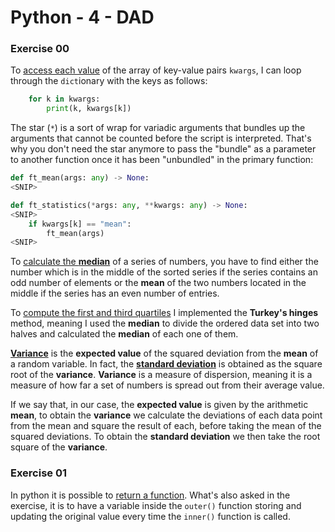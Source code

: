 # Python - 4 - DAD

### Exercise 00

To [access each value](https://stackoverflow.com/a/26660785) of the array of key-value pairs `kwargs`, I can loop through the `dict`ionary with the keys as follows:

```python
    for k in kwargs:
        print(k, kwargs[k])
```

The star (`*`) is a sort of wrap for variadic arguments that bundles up the arguments that cannot be counted before the script is interpreted.
That's why you don't need the star anymore to pass the "bundle" as a parameter to another function once it has been "unbundled" in the primary function:

```Python
def ft_mean(args: any) -> None:
<SNIP>

def ft_statistics(*args: any, **kwargs: any) -> None:
<SNIP>
    if kwargs[k] == "mean":
        ft_mean(args)
<SNIP>
```

To [calculate the __median__](https://www.mathsisfun.com/median.html) of a series of numbers, you have to find either the number which is in the middle of the sorted series if the series contains an odd number of elements or the __mean__ of the two numbers located in the middle if the series has an even number of entries.

To [compute the first and third quartiles](https://en.wikipedia.org/wiki/Quartile) I implemented the __Turkey's hinges__ method, meaning I used the __median__ to divide the ordered data set into two halves and calculated the __median__ of each one of them.

[__Variance__](https://en.wikipedia.org/wiki/Variance) is the __expected value__ of the squared deviation from the __mean__ of a random variable. In fact, the [__standard deviation__](https://en.wikipedia.org/wiki/Standard_deviation) is obtained as the square root of the __variance__. __Variance__ is a measure of dispersion, meaning it is a measure of how far a set of numbers is spread out from their average value.

If we say that, in our case, the __expected value__ is given by the arithmetic __mean__, to obtain the __variance__ we calculate the deviations of each data point from the mean and square the result of each, before taking the mean of the squared deviations. To obtain the __standard deviation__ we then take the root square of the __variance__.

### Exercise 01

In python it is possible to [return a function](https://www.geeksforgeeks.org/returning-a-function-from-a-function-python).
What's also asked in the exercise, it is to have a variable inside the `outer()` function storing and updating the original value every time the `inner()` function is called.
